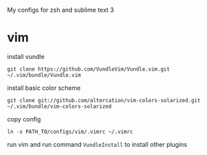 My configs for zsh and sublime text 3

# vim

install vundle
```
git clone https://github.com/VundleVim/Vundle.vim.git ~/.vim/bundle/Vundle.vim
```
install basic color scheme
```
git clone git://github.com/altercation/vim-colors-solarized.git ~/.vim/bundle/vim-colors-solarized
```
copy config
```
ln -s PATH_TO/configs/vim/.vimrc ~/.vimrc
```
run vim and run command `VundleInstall` to install other plugins

